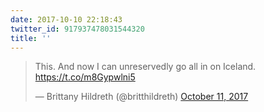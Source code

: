```yaml
---
date: 2017-10-10 22:18:43
twitter_id: 917937478031544320
title: ''
---
```


<blockquote class="twitter-tweet"><p lang="en" dir="ltr">This. And now I can unreservedly go all in on Iceland. <a href="https://t.co/m8Gypwlni5">https://t.co/m8Gypwlni5</a></p>&mdash; Brittany Hildreth (@britthildreth) <a href="https://twitter.com/britthildreth/status/917937369470455808?ref_src=twsrc%5Etfw">October 11, 2017</a></blockquote>
<script async src="https://platform.twitter.com/widgets.js" charset="utf-8"></script>
